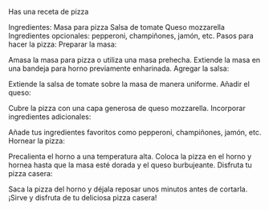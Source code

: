Has una receta de pizza

Ingredientes:
Masa para pizza
Salsa de tomate
Queso mozzarella
Ingredientes opcionales: pepperoni, champiñones, jamón, etc.
Pasos para hacer la pizza:
Preparar la masa:

Amasa la masa para pizza o utiliza una masa prehecha.
Extiende la masa en una bandeja para horno previamente enharinada.
Agregar la salsa:

Extiende la salsa de tomate sobre la masa de manera uniforme.
Añadir el queso:

Cubre la pizza con una capa generosa de queso mozzarella.
Incorporar ingredientes adicionales:

Añade tus ingredientes favoritos como pepperoni, champiñones, jamón, etc.
Hornear la pizza:

Precalienta el horno a una temperatura alta.
Coloca la pizza en el horno y hornea hasta que la masa esté dorada y el queso burbujeante.
Disfruta tu pizza casera:

Saca la pizza del horno y déjala reposar unos minutos antes de cortarla.
¡Sirve y disfruta de tu deliciosa pizza casera!